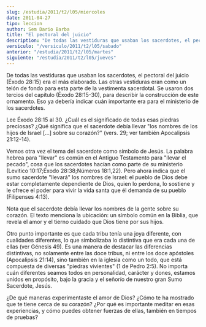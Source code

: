 ```yaml
---
slug: /estudia/2011/t2/l05/miercoles
date: 2011-04-27
tipo: leccion
author: Sem Dario Barba
title: "El pectoral del juicio"
description: "De todas las vestiduras que usaban los sacerdotes, el pectoral del juicio (Éxo.  28:15) era el más elaborado. Las otras vestiduras eran como un telón de fondo  para esta parte de la vestimenta sacerdotal."
versiculo: "/versiculo/2011/t2/l05/sabado"
anterior: "/estudia/2011/t2/l05/martes"
siguiente: "/estudia/2011/t2/l05/jueves"
---
```


De todas las vestiduras que usaban los sacerdotes, el pectoral del juicio (Éxodo 28:15) era el más elaborado. Las otras vestiduras eran como un telón de fondo para esta parte de la vestimenta sacerdotal. Se usaron dos tercios del capítulo (Éxodo 28:15-30), para describir la construcción de este ornamento. Eso ya debería indicar cuán importante era para el ministerio de los sacerdotes.

Lee Éxodo 28:15 al 30. ¿Cuál es el significado de todas esas piedras preciosas? ¿Qué significa que el sacerdote debía llevar "los nombres de los hijos de Israel [...] sobre su corazón?" (vers. 29; ver también Apocalipsis 21:12-14).

Vemos otra vez el tema del sacerdote como símbolo de Jesús. La palabra hebrea para "llevar" es común en el Antiguo Testamento para "llevar el pecado", cosa que los sacerdotes hacían como parte de su ministerio (Levitico 10:17;Éxodo 28:38;Números 18:1,22). Pero ahora indica que el sumo sacerdote "llevará" los nombres de Israel: el pueblo de Dios debe estar completamente dependiente de Dios, quien lo perdona, lo sostiene y le ofrece el poder para vivir la vida santa que él demanda de su pueblo (Filipenses 4:13).

Nota que el sacerdote debía llevar los nombres de la gente sobre su corazón. El texto menciona la ubicación: un símbolo común en la Biblia, que revela el amor y el tierno cuidado que Dios tiene por sus hijos.

Otro punto importante es que cada tribu tenía una joya diferente, con cualidades diferentes, lo que simbolizaba lo distintiva que era cada una de ellas (ver Génesis 49). Es una manera de destacar las diferencias distintivas, no solamente entre las doce tribus, ni entre los doce apóstoles (Apocalipsis 21:14), sino también en la iglesia como un todo, que está compuesta de diversas "piedras vivientes" (1 de Pedro 2:5). No importa cuán diferentes seamos todos en personalidad, carácter y dones, estamos unidos en propósito, bajo la gracia y el señorío de nuestro gran Sumo Sacerdote, Jesús.

¿De qué maneras experimentaste el amor de Dios? ¿Cómo te ha mostrado que te tiene cerca de su corazón? ¿Por qué es importante meditar en esas experiencias, y cómo puedes obtener fuerzas de ellas, también en tiempos de pruebas?
